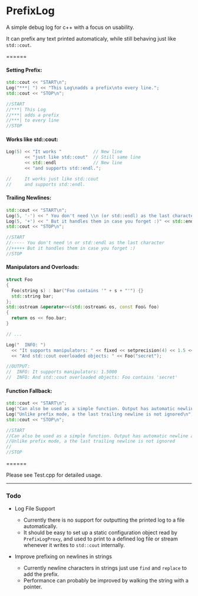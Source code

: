 # PrefixLog
A simple debug log for c++ with a focus on usability.

It can prefix any text printed automaticaly, while still behaving just like `std::cout`.

======


#### Setting Prefix:
```c++
std::cout << "START\n";
Log("***| ") << "This Log\nadds a prefix\nto every line.";
std::cout << "STOP\n";

//START
//***| This Log 
//***| adds a prefix
//***| to every line
//STOP
```

#### Works like std::cout:
```c++
Log(5) << "It works "            // New line
       << "just like std::cout"  // Still same line
       << std::endl              // New line
       << "and supports std::endl.";

//     It works just like std::cout
//     and supports std::endl.
```

#### Trailing Newlines:
```c++
std::cout << "START\n";
Log(5, '-') << " You don't need \\n (or std::endl) as the last character"; 
Log(5, '+') << " But it handles them in case you forget :)" << std::endl;
std::cout << "STOP\n";

//START
//----- You don't need \n or std::endl as the last character
//+++++ But it handles them in case you forget :)
//STOP
```

#### Manipulators and Overloads:
```c++
struct Foo 
{ 
  Foo(string s) : bar("Foo contains '" + s + "'") {}
  std::string bar;
};
std::ostream &operator<<(std::ostream& os, const Foo& foo) 
{
  return os << foo.bar; 
}

// ...

Log("  INFO: ") 
  << "It supports manipulators: " << fixed << setprecision(4) << 1.5 << endl
  << "And std::cout overloaded objects: " << Foo("secret");

//OUTPUT:
//  INFO: It supports manipulators: 1.5000
//  INFO: And std::cout overloaded objects: Foo contains 'secret'
```

#### Function Fallback:
```c++
std::cout << "START\n";
Log("Can also be used as a simple function. Output has automatic newline at end.");
Log("Unlike prefix mode, a the last trailing newline is not ignored\n");
std::cout << "STOP\n";

//START
//Can also be used as a simple function. Output has automatic newline at end.
//Unlike prefix mode, a the last trailing newline is not ignored
//
//STOP
```

======

Please see Test.cpp for detailed usage.

------


### Todo

* Log File Support
  * Currently there is no support for outputting the printed log to a file automatically.
  * It should be easy to set up a static configuration object read by `PrefixLogProxy`, and used to print to a defined log file or stream whenever it writes to `std::cout` internally.
  
* Improve prefixing on newlines in strings
  * Currently newline characters in strings just use `find` and `replace` to add the prefix.
  * Performance can probably be improved by walking the string with a pointer.
